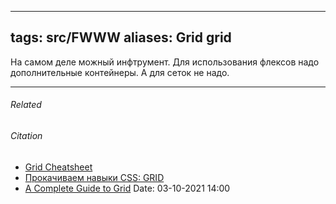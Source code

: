 

---
tags: src/FWWW
aliases: Grid grid
---
На самом деле можный инфтрумент. Для использования флексов надо дополнительные контейнеры. А для сеток не надо.


---

###### Related 

###### Citation 
-   [Grid Cheatsheet](https://yoksel.github.io/grid-cheatsheet/)
- [Прокачиваем навыки CSS: GRID](https://thecode.media/css-grid/)
- [A Complete Guide to Grid](https://css-tricks.com/snippets/css/complete-guide-grid/)
Date: 03-10-2021 14:00

